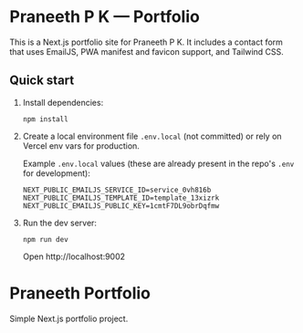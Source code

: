 # Praneeth P K — Portfolio

This is a Next.js portfolio site for Praneeth P K. It includes a contact form that uses EmailJS, PWA manifest and favicon support, and Tailwind CSS.

## Quick start

1. Install dependencies:

   ```pwsh
   npm install
   ```

2. Create a local environment file `.env.local` (not committed) or rely on Vercel env vars for production.

   Example `.env.local` values (these are already present in the repo's `.env` for development):

   ```
   NEXT_PUBLIC_EMAILJS_SERVICE_ID=service_0vh816b
   NEXT_PUBLIC_EMAILJS_TEMPLATE_ID=template_13xizrk
   NEXT_PUBLIC_EMAILJS_PUBLIC_KEY=1cmtF7DL9obrDqfmw
   ```

3. Run the dev server:

   ```pwsh
   npm run dev
   ```

   Open http://localhost:9002

# Praneeth Portfolio

Simple Next.js portfolio project.

